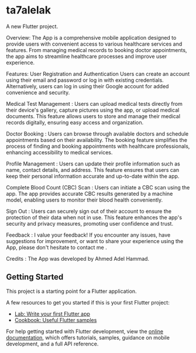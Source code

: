 # ta7alelak

A new Flutter project.

Overview:
The App is a comprehensive mobile application designed to provide users with convenient access to various healthcare services and features. From managing medical records to booking doctor appointments, the app aims to streamline healthcare processes and improve user experience.

Features:
User Registration and Authentication
Users can create an account using their email and password or log in with existing credentials.
Alternatively, users can log in using their Google account for added convenience and security.

Medical Test Management :
Users can upload medical tests directly from their device's gallery, capture pictures using the app, or upload medical documents.
This feature allows users to store and manage their medical records digitally, ensuring easy access and organization.

Doctor Booking :
Users can browse through available doctors and schedule appointments based on their availability.
The booking feature simplifies the process of finding and booking appointments with healthcare professionals, enhancing accessibility to medical services.

Profile Management :
Users can update their profile information such as name, contact details, and address.
This feature ensures that users can keep their personal information accurate and up-to-date within the app.

Complete Blood Count (CBC) Scan :
Users can initiate a CBC scan using the app.
The app provides accurate CBC results generated by a machine model, enabling users to monitor their blood health conveniently.

Sign Out :
Users can securely sign out of their account to ensure the protection of their data when not in use.
This feature enhances the app's security and privacy measures, promoting user confidence and trust.

Feedback :
I value your feedback! If you encounter any issues, have suggestions for improvement, or want to share your experience using the App, please don't hesitate to contact me .

Credits :
The App was developed by Ahmed Adel Hammad.



## Getting Started

This project is a starting point for a Flutter application.

A few resources to get you started if this is your first Flutter project:

- [Lab: Write your first Flutter app](https://docs.flutter.dev/get-started/codelab)
- [Cookbook: Useful Flutter samples](https://docs.flutter.dev/cookbook)

For help getting started with Flutter development, view the
[online documentation](https://docs.flutter.dev/), which offers tutorials,
samples, guidance on mobile development, and a full API reference.
